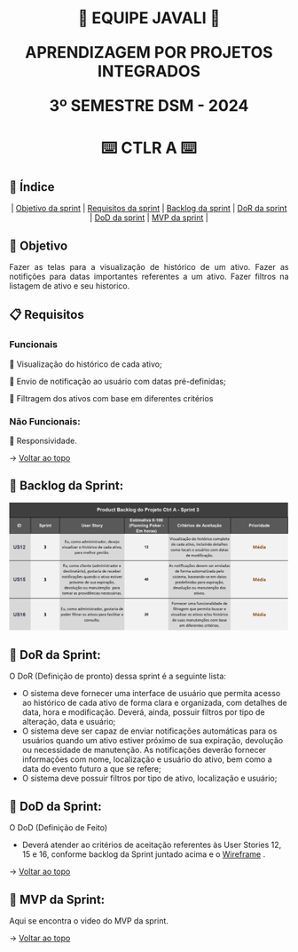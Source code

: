 <span id="topo">
<h1 align='center'>
🐗 EQUIPE JAVALI 🐗

APRENDIZAGEM POR PROJETOS INTEGRADOS

3º SEMESTRE DSM - 2024
</h1>

<h1 align='center'> ⌨️ CTLR A ⌨️ </h1>

## :mag_right: Índice
<p align='center'>
    |
    <a href="#objetivo">Objetivo da sprint</a> | 
    <a href="#requisitos">Requisitos da sprint</a> | 
    <a href="#backlog">Backlog da sprint</a> |
    <a href="#dor">DoR da sprint</a> |
    <a href="#dod">DoD da sprint</a> |
    <a href="#mvp">MVP da sprint</a> |
</p>

<span id='objetivo'>

## :dart: Objetivo
<p align='justify'>
    Fazer as telas para a visualização de histórico de um ativo.
    Fazer as notifições para datas importantes referentes a um ativo.
    Fazer filtros na listagem de ativo e seu historico.  
</p>
<span id='requisitos'>

## :clipboard: Requisitos
### Funcionais
:pushpin: Visualização do histórico de cada ativo;  

:pushpin: Envio de notificação ao usuário com datas pré-definidas;  

:pushpin: Filtragem dos ativos com base em diferentes critérios

### Não Funcionais:
:pushpin: Responsividade.

→ [Voltar ao topo](#topo)

<span id='backlog'>

<h2>📑 Backlog da Sprint: </h2>
<img src="doc/assets/Backlog - Sprint 3.jpg" width="750px">

<span id='dor'>

<h2>📑 DoR da Sprint: </h2>

O DoR (Definição de pronto) dessa sprint é a seguinte lista:  
- O sistema deve fornecer uma interface de usuário que permita acesso ao histórico de cada ativo de forma clara e organizada, com detalhes de data, hora e modificação. Deverá, ainda, possuir filtros por tipo de alteração, data e usuário;     
- O sistema deve ser capaz de enviar notificações automáticas para os usuários quando um ativo estiver próximo de sua expiração, devolução ou necessidade de manutenção. As notificações deverão fornecer informações com nome, localização e usuário do ativo, bem como a data do evento futuro a que se refere;
- O sistema deve possuir filtros por tipo de ativo, localização e usuário;   



<span id='dod'>

<h2>📑 DoD da Sprint: </h2>

O DoD (Definição de Feito)  
- Deverá atender ao critérios de aceitação referentes às User Stories 12, 15 e 16, conforme backlog da Sprint juntado acima e o [Wireframe](./doc/WireframeSprint3.pdf)  .

→ [Voltar ao topo](#topo)

<span id='mvp'>

<h2>📑 MVP da Sprint: </h2>

Aqui se encontra o video do MVP da sprint.



→ [Voltar ao topo](#topo)